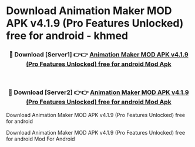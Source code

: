 # Download Animation Maker MOD APK v4.1.9 (Pro Features Unlocked) free for android - khmed


<div align="center">
<h3>🔴 Download [Server1] 👉👉 <a href="https://apk-comot.site?title=Animation_Maker_MOD_APK_v4.1.9_(Pro_Features_Unlocked)_free_for_android">Animation Maker MOD APK v4.1.9 (Pro Features Unlocked) free for android Mod Apk</a></h3><br>
<h3>🔴 Download [Server2] 👉👉 <a href="https://apk-comot.site?title=Animation_Maker_MOD_APK_v4.1.9_(Pro_Features_Unlocked)_free_for_android">Animation Maker MOD APK v4.1.9 (Pro Features Unlocked) free for android Mod Apk</a></h3>
</div>



Download Animation Maker MOD APK v4.1.9 (Pro Features Unlocked) free for android 

Download Animation Maker MOD APK v4.1.9 (Pro Features Unlocked) free for android Mod For Android